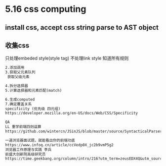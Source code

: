 # 5.16 css computing

## install css, accept css string parse to AST object

## 收集css
只处理embeded style(style tag) 不处理link style 知道所有规则
```md
2.添加调用
3.获取父元素队列
 获取父级元素

4.拆分选择器
5.计算选择器和元素匹配(match)

6.生成computed
7.确定覆盖关系
specificity (优先级 四元组)
https://developer.mozilla.org/en-US/docs/Web/CSS/Specificity

QA
LL 重学前端四则运算
https://github.com/wintercn/JSinJS/blob/master/source/SyntacticalParser.js

一道浏览器面试题，就能看出你的前端功底
https://www.infoq.cn/article/ccVedp0X_jc2b9vmP5g2
浏览器工作原理与实践 李兵
前盛大创新院高级研究员
https://time.geekbang.org/column/intro/216?utm_term=zeusEDX4Q&utm_source=website&utm_medium=infoq
```
